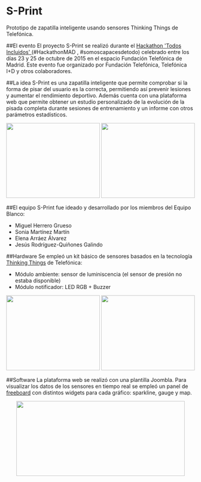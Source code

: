 # S-Print
Prototipo de zapatilla inteligente usando sensores Thinking Things de Telefónica.


##El evento 
El proyecto S-Print se realizó durante el <a href="http://www.fundaciontelefonica.com/empleabilidad/hackathon-todos-incluidos/madrid/"> Hackathon 'Todos Incluidos' </a> (#HackathonMAD , #somoscapacesdetodo) celebrado entre los días 23 y 25 de octubre de 2015 en el espacio Fundación Telefónica de Madrid. Este evento fue organizado por Fundación Telefónica, Telefónica I+D y otros colaboradores.


##La idea
S-Print es una zapatilla inteligente que permite comprobar si la forma de pisar del usuario es la correcta, permitiendo así prevenir lesiones y aumentar el rendimiento deportivo. Además cuenta con una plataforma web que permite obtener un estudio personalizado de la evolución de la pisada completa durante sesiones de entrenamiento y un informe con otros parámetros estadísticos. 
<p align="center">
<img src=https://github.com/eArraez/S-Print/blob/master/photos/Zapatilla.jpg width="250" height="200"/> <img src=https://github.com/eArraez/S-Print/blob/master/photos/EvaluaPisada.jpeg width="250" height="200"/>
</p>


##El equipo
S-Print fue ideado y desarrollado por los miembros del Equipo Blanco:
- Miguel Herrero Grueso
- Sonia Martínez Martín
- Elena Arráez Álvarez
- Jesús Rodríguez-Quiñones Galindo


##Hardware
Se empleó un kit básico de sensores basados en la tecnología <a href="http://www.thinkingthings.telefonica.com">Thinking Things</a> de Telefónica:
- Módulo ambiente: sensor de luminiscencia (el sensor de presión no estaba disponible)
- Módulo notificador: LED RGB + Buzzer

<p align="center">
<img src=https://github.com/eArraez/S-Print/blob/master/photos/ThinkingThings.JPG width="250" height="200" /> <img src=https://github.com/eArraez/S-Print/blob/master/photos/TT_green.JPG width="250" height="200" />
</p>


##Software
La plataforma web se realizó con una plantilla Joombla. Para visualizar los datos de los sensores en tiempo real se empleó un panel de <a href="https://freeboard.io">freeboard</a> con distintos widgets para cada gráfico: sparkline, gauge y map.
<p align="center">
<img src=https://github.com/eArraez/S-Print/blob/master/photos/ej_entrenamiento1.png width="450" height="200" />
</p>
